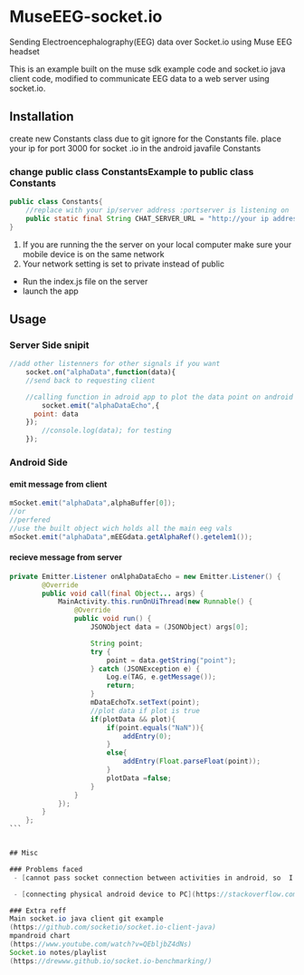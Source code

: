 # MuseEEG-socket.io 

Sending Electroencephalography(EEG) data over Socket.io using Muse EEG headset

This is an example built on the muse sdk example code and socket.io java client code, modified to communicate EEG data to a web server using socket.io.

## Installation
create new Constants class due to git ignore for the Constants file.
place your ip for port 3000 for socket .io in the android javafile Constants

### change public class ConstantsExample to public class Constants

```java
public class Constants{
    //replace with your ip/server address :portserver is listening on
    public static final String CHAT_SERVER_URL = "http://your ip addres:3000";
}
```

1. If you are running the the server on your local computer make sure your mobile device is on the same network 
2. Your network setting is set to private instead of public

- Run the index.js file on the server
- launch the app

## Usage

### Server Side snipit

```javascript
//add other listenners for other signals if you want
	socket.on("alphaData",function(data){
    //send back to requesting client

    //calling function in adroid app to plot the data point on android graph
		socket.emit("alphaDataEcho",{
      point: data
    });
		//console.log(data); for testing
	});
```
		
### Android Side

#### emit message from client
```java
mSocket.emit("alphaData",alphaBuffer[0]);
//or 
//perfered
//use the built object wich holds all the main eeg vals
mSocket.emit("alphaData",mEEGdata.getAlphaRef().getelem1());	
````

#### recieve message from server 
````java
private Emitter.Listener onAlphaDataEcho = new Emitter.Listener() {
        @Override
        public void call(final Object... args) {
            MainActivity.this.runOnUiThread(new Runnable() {
                @Override
                public void run() {
                    JSONObject data = (JSONObject) args[0];

                    String point;
                    try {
                        point = data.getString("point");
                    } catch (JSONException e) {
                        Log.e(TAG, e.getMessage());
                        return;
                    }
                    mDataEchoTx.setText(point);
					//plot data if plot is true
                    if(plotData && plot){
                        if(point.equals("NaN")){
                            addEntry(0);
                        }
                        else{
                            addEntry(Float.parseFloat(point));
                        }
                        plotData =false;
                    }
                }
            });
        }
    };
```


## Misc	

### Problems faced
 - [cannot pass socket connection between activities in android, so  I used a singleton pattern](http://grokbase.com/t/gg/android-developers/124g28kxsx/socket-sharing-between-activities)

 - [connecting physical android device to PC](https://stackoverflow.com/questions/4779963/how-can-i-access-my-localhost-from-my-android-device)

### Extra reff
Main socket.io java client git example
(https://github.com/socketio/socket.io-client-java)
mpandroid chart
(https://www.youtube.com/watch?v=QEbljbZ4dNs)
Socket.io notes/playlist
(https://drewww.github.io/socket.io-benchmarking/)
 
